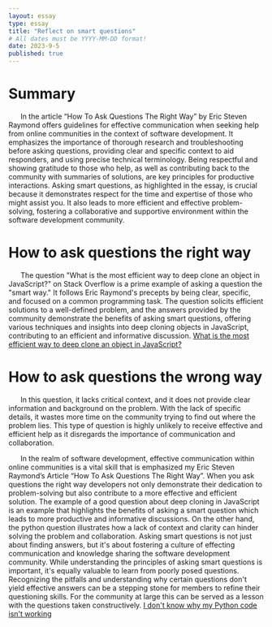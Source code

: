 ```yaml
---
layout: essay
type: essay
title: "Reflect on smart questions"
# All dates must be YYYY-MM-DD format!
date: 2023-9-5
published: true
---
```


<h1>Summary</h1>

&nbsp;&nbsp;&nbsp;&nbsp;&nbsp;&nbsp;In the article “How To Ask Questions The Right Way” by Eric Steven Raymond offers guidelines for effective communication when seeking help from online communities in the context of software development. It emphasizes the importance of thorough research and troubleshooting before asking questions, providing clear and specific context to aid responders, and using precise technical terminology. Being respectful and showing gratitude to those who help, as well as contributing back to the community with summaries of solutions, are key principles for productive interactions. Asking smart questions, as highlighted in the essay, is crucial because it demonstrates respect for the time and expertise of those who might assist you. It also leads to more efficient and effective problem-solving, fostering a collaborative and supportive environment within the software development community. 

<h1>How to ask questions the right way</h1>

&nbsp;&nbsp;&nbsp;&nbsp;&nbsp;&nbsp;The question "What is the most efficient way to deep clone an object in JavaScript?" on Stack Overflow is a prime example of asking a question the "smart way." It follows Eric Raymond's precepts by being clear, specific, and focused on a common programming task. The question solicits efficient solutions to a well-defined problem, and the answers provided by the community demonstrate the benefits of asking smart questions, offering various techniques and insights into deep cloning objects in JavaScript, contributing to an efficient and informative discussion.
[What is the most efficient way to deep clone an object in JavaScript?](https://stackoverflow.com/questions/122102/what-is-the-most-efficient-way-to-deep-clone-an-object-in-javascript)

<h1>How to ask questions the wrong way</h1>

&nbsp;&nbsp;&nbsp;&nbsp;&nbsp;&nbsp;In this question, it lacks critical context, and it does not provide clear information and background on the problem. With the lack of specific details, it wastes more time on the community trying to find out where the problem lies. This type of question is highly unlikely to receive effective and efficient help as it disregards the importance of communication and collaboration. 

&nbsp;&nbsp;&nbsp;&nbsp;&nbsp;&nbsp;In the realm of software development, effective communication within online communities is a vital skill that is emphasized my Eric Steven Raymond’s Article “How To Ask Questions The Right Way”.  When you ask questions the right way developers not only demonstrate their dedication to problem-solving but also contribute to a more effective and efficient solution. The example of a good question about deep cloning in JavaScript is an example that highlights the benefits of asking a smart question which leads to more productive and informative discussions. On the other hand, the python question illustrates how a lack of context and clarity can hinder solving the problem and collaboration. Asking smart questions is not just about finding answers, but it's about fostering a culture of effecting communication and knowledge sharing the software development community. While understanding the principles of asking smart questions is important, it's equally valuable to learn from poorly posed questions. Recognizing the pitfalls and understanding why certain questions don't yield effective answers can be a stepping stone for members to refine their questioning skills. For the community at large this can be served as a lesson with the questions taken constructively. 
[I don't know why my Python code isn't working](https://stackoverflow.com/questions/32573306/i-dont-know-why-my-python-code-isnt-working)




